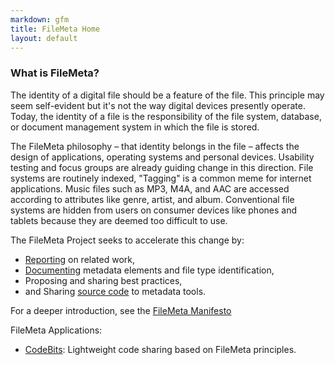 ```yaml
---
markdown: gfm
title: FileMeta Home
layout: default
---
```

### What is FileMeta?

The identity of a digital file should be a feature of the file. This principle may seem self-evident but it's not the way digital devices presently operate. Today, the identity of a file is the responsibility of the file system, database, or document management system in which the file is stored. 

The FileMeta philosophy – that identity belongs in the file – affects the design of applications, operating systems and personal devices. Usability testing and focus groups are already guiding change in this direction. File systems are routinely indexed, "Tagging" is a common meme for internet applications. Music files such as MP3, M4A, and AAC are accessed according to attributes like genre, artist, and album. Conventional file systems are hidden from users on consumer devices like phones and tablets because they are deemed too difficult to use.

The FileMeta Project seeks to accelerate this change by:

* [Reporting](https://blog.filemeta.org) on related work,
* [Documenting](/Metadata.html) metadata elements and file type identification,
* Proposing and sharing best practices,
* and Sharing [source code](http://github.com/FileMeta) to metadata tools. 

For a deeper introduction, see the [FileMeta Manifesto](/Manifesto.html)

FileMeta Applications:

* [CodeBits](/CodeBit.html): Lightweight code sharing based on FileMeta principles.
